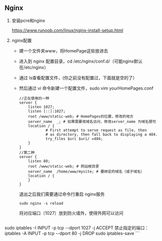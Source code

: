 ## Nginx

1. 安装pcre和nginx

   https://www.runoob.com/linux/nginx-install-setup.html

2. nginx配置

   - 建一个文件夹www，将HomePage这些放进去

   - 进入到 nginx 配置目录，cd /etc/nginx/conf.d/（可能nginx默认在/etc/nginx）

   - 通过 ls查看配置文件，(你之前没有配置过，下面就是空的了）

   - 然后通过 vi 命令新建一个配置文件，sudo vim yourHomePages.conf

     ```
     //正在使用的一种
     server {
         listen 1027;
         listen [::]:1027;
         root /www/static-web; # HomePages的位置，修改的地方
         server_name  _; # 如果需要改域名访问，修改server_name 为域名便可
         location / {
                 # First attempt to serve request as file, then
                 # as directory, then fall back to displaying a 404.
                 try_files $uri $uri/ =404;
         }
     }
     //第二种
     server {
         listen 80;
         root /www/static-web; # 网站根目录
         server_name  /home/www/mysite; # 要绑定的域名（或子域名）
         location / {
         }
     }
     ```

     退出之后我们需要通过命令行重启 nginx服务

     ```
     sudo nginx -s reload
     ```

     将对应端口（1027）放到防火墙外，使得外网可以访问

     ```
sudo iptables -I INPUT -p tcp --dport 1027 -j ACCEPT
     禁止指定的端口：
     iptables -A INPUT -p tcp --dport 80 -j DROP
     sudo iptables-save
     ```

     